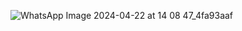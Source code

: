 ![WhatsApp Image 2024-04-22 at 14 08 47_4fa93aaf](https://github.com/Adityaraj05/LeetCode/assets/118068294/a80c90ed-1892-4035-923e-097b9c88868c)
